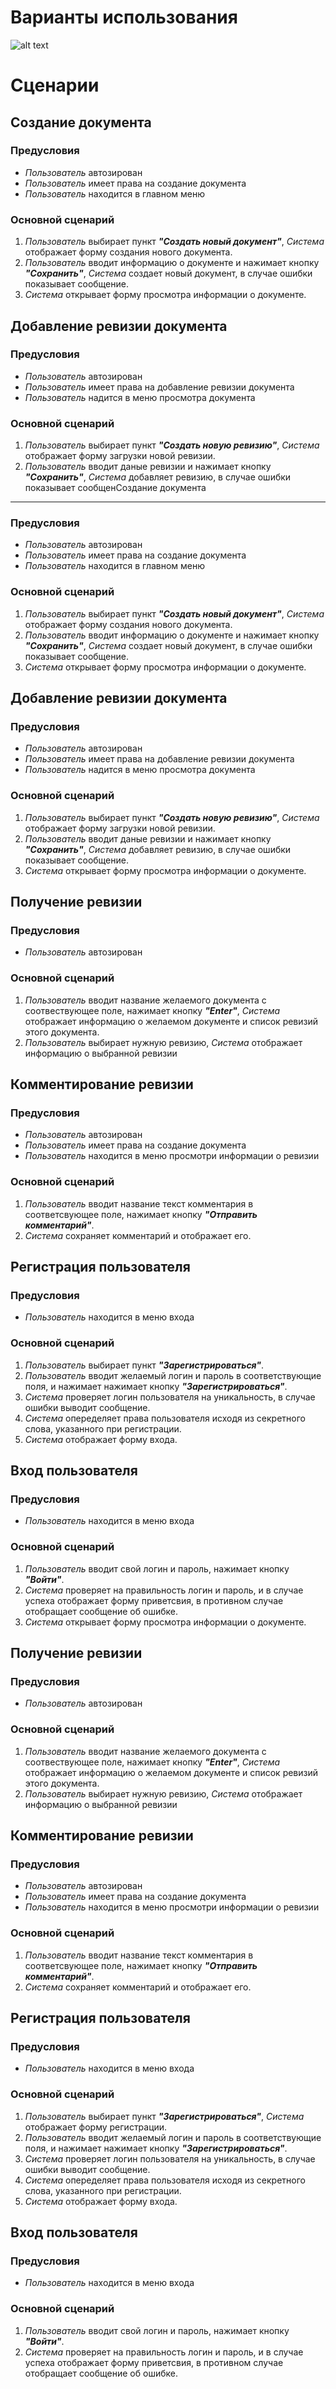 Варианты использования
====================================================================================
![alt text](http://habrastorage.org/storage3/e80/fc1/ff4/e80fc1ff49f848a1bc5b7b1846e4afeb.png)

Сценарии
====================================================================================

Создание документа
------------------------------------------------------------------------------------
### Предусловия
- *Пользователь* автозирован
- *Пользователь* имеет права на создание документа
- *Пользователь* находится в главном меню

### Основной сценарий
1. *Пользователь* выбирает пункт ***"Создать новый документ"***, *Система*
    отображает форму создания нового документа.
2. *Пользователь* вводит информацию о документе и нажимает кнопку ***"Сохранить"***,
    *Система* создает новый документ, в случае ошибки показывает сообщение.
3. *Система* открывает форму просмотра информации о документе.

Добавление ревизии документа
------------------------------------------------------------------------------------
### Предусловия
- *Пользователь* автозирован
- *Пользователь* имеет права на добавление ревизии документа
- *Пользователь* надится в меню просмотра документа

### Основной сценарий
1. *Пользователь* выбирает пункт ***"Создать новую ревизию"***, *Система*
    отображает форму загрузки новой ревизии.
2. *Пользователь* вводит даные ревизии и нажимает кнопку ***"Сохранить"***,
    *Система* добавляет ревизию, в случае ошибки показывает сообщенСоздание документа
------------------------------------------------------------------------------------
### Предусловия
- *Пользователь* автозирован
- *Пользователь* имеет права на создание документа
- *Пользователь* находится в главном меню

### Основной сценарий
1. *Пользователь* выбирает пункт ***"Создать новый документ"***, *Система*
    отображает форму создания нового документа.
2. *Пользователь* вводит информацию о документе и нажимает кнопку ***"Сохранить"***,
    *Система* создает новый документ, в случае ошибки показывает сообщение.
3. *Система* открывает форму просмотра информации о документе.

Добавление ревизии документа
------------------------------------------------------------------------------------
### Предусловия
- *Пользователь* автозирован
- *Пользователь* имеет права на добавление ревизии документа
- *Пользователь* надится в меню просмотра документа

### Основной сценарий
1. *Пользователь* выбирает пункт ***"Создать новую ревизию"***, *Система*
    отображает форму загрузки новой ревизии.
2. *Пользователь* вводит даные ревизии и нажимает кнопку ***"Сохранить"***,
    *Система* добавляет ревизию, в случае ошибки показывает сообщение.
3. *Система* открывает форму просмотра информации о документе.


Получение ревизии
------------------------------------------------------------------------------------
### Предусловия
- *Пользователь* автозирован

### Основной сценарий
1. *Пользователь* вводит название желаемого документа с соотвествующее поле,
    нажимает кнопку ***"Enter"***, *Система* отображает информацию о желаемом
    документе и список ревизий этого документа.
2. *Пользователь* выбирает нужную ревизию, *Система* отображает информацию о
    выбранной ревизии

Комментирование ревизии
------------------------------------------------------------------------------------
### Предусловия
- *Пользователь* автозирован
- *Пользователь* имеет права на создание документа
- *Пользователь* находится в меню просмотри информации о ревизии

### Основной сценарий
1. *Пользователь* вводит название текст комментария в соответсвующее поле,
    нажимает кнопку ***"Отправить комментарий"***.
2. *Система* сохраняет комментарий и отображает его.

Регистрация пользователя
------------------------------------------------------------------------------------
### Предусловия
- *Пользователь* находится в меню входа

### Основной сценарий
1. *Пользователь* выбирает пункт ***"Зарегистрироваться"***.
2. *Пользователь* вводит желаемый логин и пароль в соответствующие поля, и нажимает
    нажимает кнопку ***"Зарегистрироваться"***.
3. *Система* проверяет логин пользователя на уникальность, в случае ошибки выводит
    сообщение.
4. *Система* опеределяет права пользователя исходя из секретного слова, указанного
    при регистрации.
5. *Система* отображает форму входа.

Вход пользователя
------------------------------------------------------------------------------------
### Предусловия
- *Пользователь* находится в меню входа

### Основной сценарий
1. *Пользователь* вводит свой логин и пароль, нажимает кнопку ***"Войти"***.
2. *Система* проверяет на правильность логин и пароль, и в случае успеха отображает
    форму приветсвия, в противном случае отобращает сообщение об ошибке.
3. *Система* открывает форму просмотра информации о документе.


Получение ревизии
------------------------------------------------------------------------------------
### Предусловия
- *Пользователь* автозирован

### Основной сценарий
1. *Пользователь* вводит название желаемого документа с соотвествующее поле,
    нажимает кнопку ***"Enter"***, *Система* отображает информацию о желаемом
    документе и список ревизий этого документа.
2. *Пользователь* выбирает нужную ревизию, *Система* отображает информацию о
    выбранной ревизии

Комментирование ревизии
------------------------------------------------------------------------------------
### Предусловия
- *Пользователь* автозирован
- *Пользователь* имеет права на создание документа
- *Пользователь* находится в меню просмотри информации о ревизии

### Основной сценарий
1. *Пользователь* вводит название текст комментария в соответсвующее поле,
    нажимает кнопку ***"Отправить комментарий"***.
2. *Система* сохраняет комментарий и отображает его.

Регистрация пользователя
------------------------------------------------------------------------------------
### Предусловия
- *Пользователь* находится в меню входа

### Основной сценарий
1. *Пользователь* выбирает пункт ***"Зарегистрироваться"***, *Система* отображает
    форму регистрации.
2. *Пользователь* вводит желаемый логин и пароль в соответствующие поля, и нажимает
    нажимает кнопку ***"Зарегистрироваться"***.
3. *Система* проверяет логин пользователя на уникальность, в случае ошибки выводит
    сообщение.
4. *Система* опеределяет права пользователя исходя из секретного слова, указанного
    при регистрации.
5. *Система* отображает форму входа.

Вход пользователя
------------------------------------------------------------------------------------
### Предусловия
- *Пользователь* находится в меню входа

### Основной сценарий
1. *Пользователь* вводит свой логин и пароль, нажимает кнопку ***"Войти"***.
2. *Система* проверяет на правильность логин и пароль, и в случае успеха отображает
    форму приветсвия, в противном случае отобращает сообщение об ошибке.



